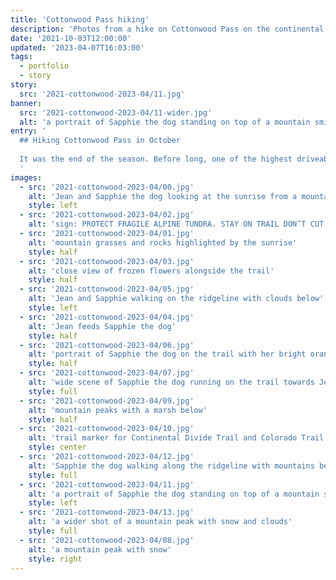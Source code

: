 ```yaml
---
title: 'Cottonwood Pass hiking'
description: 'Photos from a hike on Cottonwood Pass on the continental divide in Western Colorado.'
date: '2021-10-03T12:00:00'
updated: '2023-04-07T16:03:00'
tags:
  - portfolio
  - story
story:
  src: '2021-cottonwood-2023-04/11.jpg'
banner:
  src: '2021-cottonwood-2023-04/11-wider.jpg'
  alt: 'a portrait of Sapphie the dog standing on top of a mountain smiling'
entry: '
  ## Hiking Cottonwood Pass in October
  
  It was the end of the season. Before long, one of the highest driveable mountain passes in Colorado would be closed. We soaked up the last of an unseasonably pleasant day at 12,000 feet above sea level.
  '
images:
  - src: '2021-cottonwood-2023-04/00.jpg'
    alt: 'Jean and Sapphie the dog looking at the sunrise from a mountaintop'
    style: left  
  - src: '2021-cottonwood-2023-04/02.jpg'
    alt: 'sign: PROTECT FRAGILE ALPINE TUNDRA. STAY ON TRAIL DON’T CUT SWIITCHBACKS'
  - src: '2021-cottonwood-2023-04/01.jpg'
    alt: 'mountain grasses and rocks highlighted by the sunrise'
    style: half
  - src: '2021-cottonwood-2023-04/03.jpg'
    alt: 'close view of frozen flowers alongside the trail'
    style: half
  - src: '2021-cottonwood-2023-04/05.jpg'
    alt: 'Jean and Sapphie walking on the ridgeline with clouds below'
    style: left
  - src: '2021-cottonwood-2023-04/04.jpg'
    alt: 'Jean feeds Sapphie the dog'
    style: half
  - src: '2021-cottonwood-2023-04/06.jpg'
    alt: 'portrait of Sapphie the dog on the trail with her bright orange backpack'
    style: half
  - src: '2021-cottonwood-2023-04/07.jpg'
    alt: 'wide scene of Sapphie the dog running on the trail towards Jean'
    style: full
  - src: '2021-cottonwood-2023-04/09.jpg'
    alt: 'mountain peaks with a marsh below'
    style: half
  - src: '2021-cottonwood-2023-04/10.jpg'
    alt: 'trail marker for Continental Divide Trail and Colorado Trail'
    style: center
  - src: '2021-cottonwood-2023-04/12.jpg'
    alt: 'Sapphie the dog walking along the ridgeline with mountains behind and rocks in the near foreground'
    style: full
  - src: '2021-cottonwood-2023-04/11.jpg'
    alt: 'a portrait of Sapphie the dog standing on top of a mountain smiling'
    style: left
  - src: '2021-cottonwood-2023-04/13.jpg'
    alt: 'a wider shot of a mountain peak with snow and clouds'
    style: full
  - src: '2021-cottonwood-2023-04/08.jpg'
    alt: 'a mountain peak with snow'
    style: right
---
```


